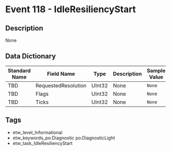 # Event 118 - IdleResiliencyStart

## Description
None

## Data Dictionary
|Standard Name|Field Name|Type|Description|Sample Value|
|---|---|---|---|---|
|TBD|RequestedResolution|UInt32|None|`None`|
|TBD|Flags|UInt32|None|`None`|
|TBD|Ticks|UInt32|None|`None`|

## Tags
* etw_level_Informational
* etw_keywords_po:Diagnostic po:DiagnosticLight
* etw_task_IdleResiliencyStart